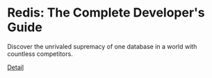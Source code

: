 # Redis: The Complete Developer's Guide

Discover the unrivaled supremacy of one database in a world with countless competitors. 

[Detail](https://eduitfree.com/courses/redis-the-complete-developer-s-guide)